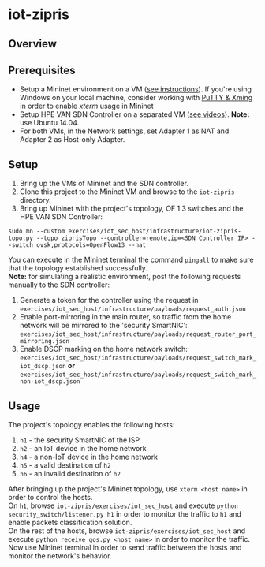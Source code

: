 # iot-zipris

## Overview


## Prerequisites
<ul>
<li>Setup a Mininet environment on a VM (<a href="http://mininet.org/download/">see instructions</a>). If you're using Windows on your local machine, consider working with <a href="https://www.youtube.com/watch?v=YLAYfwUPj7s">PuTTY & Xming</a> in order to enable <i>xterm</i> usage in Mininet</li>
<li>Setup HPE VAN SDN Controller on a separated VM (<a href="https://www.youtube.com/watch?v=_xWwKLjZ4Ig&list=PLsYGHuNuBZcZIso_OSGv_CjaMQREMHpIA&index=1">see videos</a>). <b>Note:</b> use Ubuntu 14.04.</li>
<li>For both VMs, in the Network settings, set Adapter 1 as NAT and Adapter 2 as Host-only Adapter.</li>
</ul>

## Setup
1. Bring up the VMs of Mininet and the SDN controller.
2. Clone this project to the Mininet VM and browse to the `iot-zipris` directory.
3. Bring up Mininet with the project's topology, OF 1.3 switches and the HPE VAN SDN Controller:

`sudo mn --custom exercises/iot_sec_host/infrastructure/iot-zipris-topo.py --topo ziprisTopo --controller=remote,ip=<SDN Controller IP> --switch ovsk,protocols=OpenFlow13 --nat`

You can execute in the Mininet terminal the command `pingall` to make sure that the topology established successfully.<br />
<b>Note:</b> for simulating a realistic environment, post the following requests manually to the SDN controller:
1. Generate a token for the controller using the request in `exercises/iot_sec_host/infrastructure/payloads/request_auth.json`
2. Enable port-mirroring in the main router, so traffic from the home network will be mirrored to the 'security SmartNIC': `exercises/iot_sec_host/infrastructure/payloads/request_router_port_mirroring.json`
3. Enable DSCP marking on the home network switch: `exercises/iot_sec_host/infrastructure/payloads/request_switch_mark_iot_dscp.json` <b>or</b> `exercises/iot_sec_host/infrastructure/payloads/request_switch_mark_non-iot_dscp.json`

## Usage
The project's topology enables the following hosts:
1. `h1` - the security SmartNIC of the ISP
2. `h2` - an IoT device in the home network
3. `h4` - a non-IoT device in the home network
4. `h5` - a valid destination of `h2`
5. `h6` - an invalid destination of `h2`

After bringing up the project's Mininet topology, use `xterm <host name>` in order to control the hosts.<br />
On `h1`, browse `iot-zipris/exercises/iot_sec_host` and execute `python security_switch/listener.py h1` in order to monitor the traffic to `h1` and enable packets classification solution.<br />
On the rest of the hosts, browse `iot-zipris/exercises/iot_sec_host` and execute `python receive_qos.py <host name>` in order to monitor the traffic.<br />
Now use Mininet terminal in order to send traffic between the hosts and monitor the network's behavior.